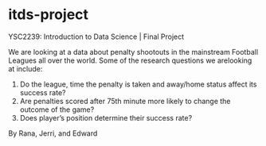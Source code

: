 # itds-project
YSC2239: Introduction to Data Science | Final Project

We are looking at a data about penalty shootouts in the mainstream Football Leagues all over the world. Some of the research questions we arelooking at include: 
1. Do the league, time the penalty is taken and away/home status affect its success rate? 
2. Are penalties scored after 75th minute more likely to change the outcome of the game? 
3. Does player’s position determine their success rate? 

By Rana, Jerri, and Edward
